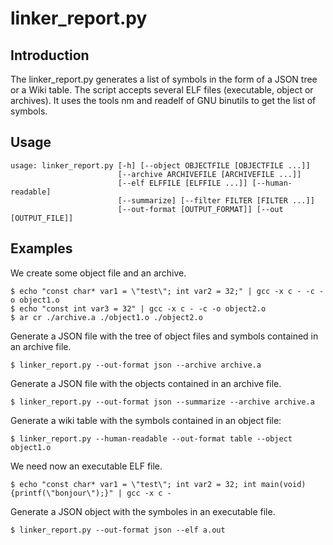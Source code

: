# linker_report.py

## Introduction

The linker_report.py generates a list of symbols in the form of a JSON tree or
a Wiki table. The script accepts several ELF files (executable, object or
archives). It uses the tools nm and readelf of GNU binutils to get the list of
symbols.

## Usage

```
usage: linker_report.py [-h] [--object OBJECTFILE [OBJECTFILE ...]]
                        [--archive ARCHIVEFILE [ARCHIVEFILE ...]]
                        [--elf ELFFILE [ELFFILE ...]] [--human-readable]
                        [--summarize] [--filter FILTER [FILTER ...]]
                        [--out-format [OUTPUT_FORMAT]] [--out [OUTPUT_FILE]]
```

## Examples

We create some object file and an archive.

```shell
$ echo "const char* var1 = \"test\"; int var2 = 32;" | gcc -x c - -c -o object1.o
$ echo "const int var3 = 32" | gcc -x c - -c -o object2.o
$ ar cr ./archive.a ./object1.o ./object2.o
```

Generate a JSON file with the tree of object files and symbols contained in
an archive file.

```shell
$ linker_report.py --out-format json --archive archive.a
```

Generate a JSON file with the objects contained in an archive file.

```shell
$ linker_report.py --out-format json --summarize --archive archive.a
```

Generate a wiki table with the symbols contained in an object file:

```shell
$ linker_report.py --human-readable --out-format table --object object1.o
```

We need now an executable ELF file.

```shell
$ echo "const char* var1 = \"test\"; int var2 = 32; int main(void) {printf(\"bonjour\");}" | gcc -x c -
```

Generate a JSON object with the symboles in an executable file.

```shell
$ linker_report.py --out-format json --elf a.out
```
